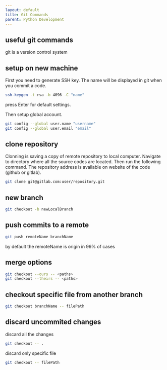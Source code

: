 ```yaml
---
layout: default
title: Git Commands
parent: Python Development
---
```



## useful git commands

git is a version control system

## setup on new machine

First you need to generate SSH key. The name will be displayed in git when you commit a code.

```bash
ssh-keygen -t rsa -b 4096 -C "name"
```

press Enter for default settings.

Then setup global account.

```bash
git config --global user.name "username"
git config --global user.email "email"
```

## clone repository

Clonning is saving a copy of remote repository to local computer. Navigate to directory where all the source codes are located. Then run the following command. The repository address is available on website of the code (github or gitlab).

```bash
git clone git@gitlab.com:user/repository.git
```

## new branch

```bash
git checkout -b newLocalBranch
```


## push commits to a remote

```bash
git push remoteName branchName
```

by default the remoteName is origin in 99% of cases

## merge options

```bash
git checkout --ours -- <paths>
git checkout --theirs -- <paths>
```

## checkout specific file from another branch

```bash
git checkout branchName -- filePath
```

## discard uncommited changes

discard all the changes

```bash
git checkout -- .
```

discard only specific file

```bash
git checkout -- filePath
```
